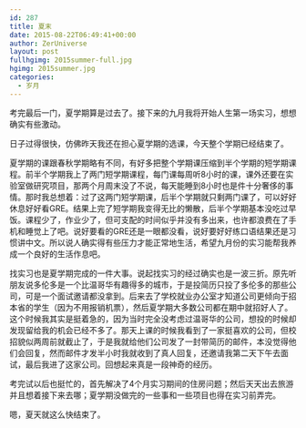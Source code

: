 ```yaml
---
id: 287
title: 夏末
date: 2015-08-22T06:49:41+00:00
author: ZerUniverse
layout: post
fullhgimg: 2015summer-full.jpg
hgimg: 2015summer.jpg
categories:
  - 岁月
---
```

考完最后一门，夏学期算是过去了。接下来的九月我将开始人生第一场实习，想想确实有些激动。

日子过得很快，仿佛昨天我还在担心夏学期的选课，今天整个学期已经结束了。

夏学期的课跟春秋学期略有不同，有好多把<!--more-->整个学期课压缩到半个学期的短学期课程。前半个学期我上了两门短学期课程，每门课每周听8小时的课，课外还要在实验室做研究项目，那两个月周末没了不说，每天能睡到8小时也是件十分奢侈的事情。那时我总想着：过了这两门短学期课，后半个学期就只剩两门课了，可以好好休息好好看GRE。结果上完了短学期我变得无比的懒散，后半个学期基本没吃过早饭。课程少了，作业少了，但可支配的时间似乎并没有多出来，也许都浪费在了手机和睡觉上了吧。说好要看的GRE还是一眼都没看，说好要好好练口语结果还是习惯讲中文。所以说人确实得有些压力才能正常地生活，希望九月份的实习能帮我养成一个良好的生活作息吧。

找实习也是夏学期完成的一件大事。说起找实习的经过确实也是一波三折。原先听朋友说多伦多是一个比温哥华有趣得多的城市，于是投简历只投了多伦多的那些公司，可是一个面试邀请都没拿到。后来去了学校就业办公室才知道公司更倾向于招本省的学生（因为不用报销机票），然后夏学期大多数公司都在期中就招好人了。这个时候我其实是挺着急的，因为当时完全没考虑过温哥华的公司，想投的时候却发现留给我的机会已经不多了。那天上课的时候我看到了一家挺喜欢的公司，但校招貌似两周前就截止了，于是我就给他们公司发了一封带简历的邮件，本没觉得他们会回复，然而邮件才发半小时我就收到了真人回复，还邀请我第二天下午去面试，最后我进了这家公司。回想起来真是一段神奇的经历。

考完试以后也挺忙的，首先解决了4个月实习期间的住房问题；然后天天出去旅游并且想着接下来去哪；夏学期没做完的一些事和一些项目也得在实习前弄完。

嗯，夏天就这么快结束了。